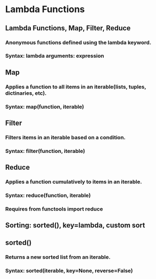 # Lambda Functions

## Lambda Functions, Map, Filter, Reduce

### Anonymous functions defined using the lambda keyword.

### Syntax: lambda arguments: expression

## Map

### Applies a function to all items in an iterable(lists, tuples, dictinaries, etc).

### Syntax: map(function, iterable)

## Filter

### Filters items in an iterable based on a condition.

### Syntax: filter(function, iterable)

## Reduce

### Applies a function cumulatively to items in an iterable.

### Syntax: reduce(function, iterable)

### Requires from functools import reduce

## Sorting: sorted(), key=lambda, custom sort

## sorted()

### Returns a new sorted list from an iterable.

### Syntax: sorted(iterable, key=None, reverse=False)
